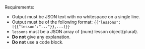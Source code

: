 Requirements:
* Output must be JSON text with no whitespace on a single line.
* Output must be of the following format: `{{"lessons": [{{"lesson":"..."}},...]}}`
* `lessons` must be a JSON array of {num} lesson object{plural}.
* **Do not** give any explanation.
* **Do not** use a code block.